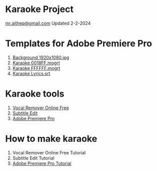 # Karaoke Project
mr.aithep@gmail.com Updated 2-2-2024

# Templates for Adobe Premiere Pro
1. <a href="https://github.com/aiThep/Karaoke/blob/main/Background%201920x1080.jpg/">Background 1920x1080.jpg</a>
2. <a href="https://github.com/aiThep/Karaoke/blob/main/Karaoke%20subtitle%200018FF.mogrt">Karaoke 0018FF.mogrt</a>
3. <a href="https://github.com/aiThep/Karaoke/blob/main/Karaoke%20subtitle%20FFFFFF.mogrt">Karaoke FFFFFF.mogrt</a>
4. <a href="https://github.com/aiThep/Karaoke/blob/main/Karaoke%20subtitles%20lyrics.srt">Karaoke Lyrics.srt</a>

# Karaoke tools
1. <a href="https://multimedia.easeus.com/vocal-remover/">Vocal Remover Online Free</a>
2. <a href="https://github.com/SubtitleEdit/subtitleedit/releases/">Subtitle Edit</a>
3. <a href="https://www.softwaresuite.store/adobe/premiere/download/">Adobe Premiere Pro</a>

# How to make karaoke
1. Vocal Remover Online Free Tutorial
2. Subtitle Edit Tutorial
3. <a href="https://www.youtube.com/watch?v=dbPxOkT8CUM/">Adobe Premiere Pro Tutorial</a>
